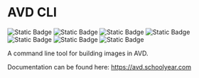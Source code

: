 # AVD CLI

![Static Badge](https://img.shields.io/badge/staticcheck-passes-green)
![Static Badge](https://img.shields.io/badge/Windows-amd64-blue)
![Static Badge](https://img.shields.io/badge/Windows-arm64-blue)
![Static Badge](https://img.shields.io/badge/macOS-intel-white)
![Static Badge](https://img.shields.io/badge/macOS-silicon-white)
![Static Badge](https://img.shields.io/badge/linux-amd64-black)
![Static Badge](https://img.shields.io/badge/linux-arm64-black)

A command line tool for building images in AVD.

Documentation can be found here: https://avd.schoolyear.com